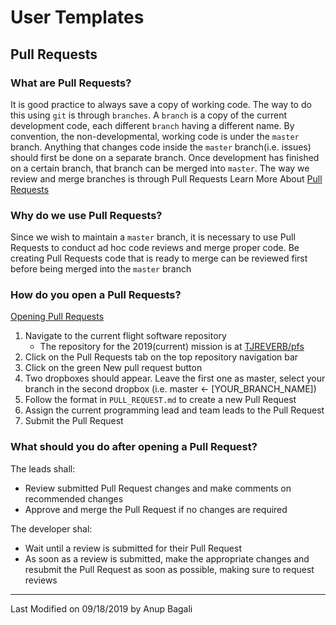 # User Templates
## Pull Requests

### What are Pull Requests?
It is good practice to always save a copy of working code. The way to do this using `git` is through `branches`. A `branch` is a copy of the current development code, each different `branch` having a different name. By convention, the non-developmental, working code is under the `master` branch. Anything that changes code inside the `master` branch(i.e. issues) should first be done on a separate branch. Once development has finished on a certain branch, that branch can be merged into `master`. The way we review and merge branches is through Pull Requests
Learn More About [Pull Requests](https://help.github.com/en/articles/about-pull-requests)

### Why do we use Pull Requests?
Since we wish to maintain a `master` branch, it is necessary to use Pull Requests to conduct ad hoc code reviews and merge proper code. Be creating Pull Requests code that is ready to merge can be reviewed first before being merged into the `master` branch

### How do you open a Pull Requests?
[Opening Pull Requests](https://help.github.com/en/articles/creating-a-pull-request)
1. Navigate to the current flight software repository
	* The repository for the 2019(current) mission is at [TJREVERB/pfs](https://github.com/TJREVERB/pfs)
2. Click on the Pull Requests tab on the top repository navigation bar
3. Click on the green New pull request button
4. Two dropboxes should appear. Leave the first one as master, select your branch in the second dropbox
(i.e. master <- [YOUR_BRANCH_NAME])
5. Follow the format in `PULL_REQUEST.md` to create a new Pull Request
6. Assign the current programming lead and team leads to the Pull Request
7. Submit the Pull Request

### What should you do after opening a Pull Request?
The leads shall:
* Review submitted Pull Request changes and make comments on recommended changes
* Approve and merge the Pull Request if no changes are required

The developer shal:
* Wait until a review is submitted for their Pull Request
* As soon as a review is submitted, make the appropriate changes and resubmit the Pull Request as soon as possible, making sure to request reviews


---
Last Modified on 09/18/2019 by Anup Bagali